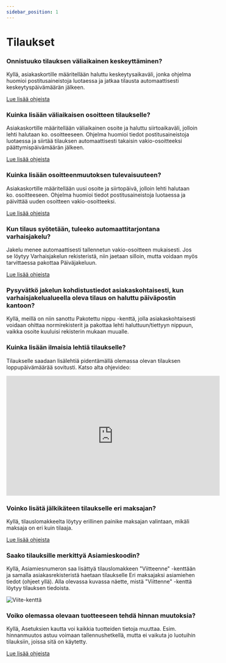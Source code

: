```yaml
---
sidebar_position: 1
---
```


# Tilaukset

### Onnistuuko tilauksen väliaikainen keskeyttäminen?

Kyllä, asiakaskortille määritellään haluttu keskeytysaikaväli, jonka ohjelma huomioi postitusaineistoja luotaessa ja jatkaa tilausta automaattisesti keskeytyspäivämäärän jälkeen.

<a href="../pikaohjeet/jakelun-keskeytys">Lue lisää ohjeista</a>

### Kuinka lisään väliaikaisen osoitteen tilaukselle?

Asiakaskortille määritellään väliaikainen osoite ja haluttu siirtoaikaväli, jolloin lehti halutaan ko. osoitteeseen. Ohjelma huomioi tiedot postitusaineistoja luotaessa ja siirtää tilauksen automaattisesti takaisin vakio-osoitteeksi päättymispäivämäärän jälkeen.

<a href="../pikaohjeet/valiaikainen-osoitteenmuutos">Lue lisää ohjeista</a>

### Kuinka lisään osoitteenmuutoksen tulevaisuuteen?

Asiakaskortille määritellään uusi osoite ja siirtopäivä, jolloin lehti halutaan ko. osoitteeseen. Ohjelma huomioi tiedot postitusaineistoja luotaessa ja päivittää uuden osoitteen vakio-osoitteeksi.

<a href="../pikaohjeet/osoitteenmuutos">Lue lisää ohjeista</a>

### Kun tilaus syötetään, tuleeko automaattitarjontana varhaisjakelu?

Jakelu menee automaattisesti tallennetun vakio-osoitteen mukaisesti. Jos se löytyy Varhaisjakelun rekisteristä, niin jaetaan silloin, mutta voidaan myös tarvittaessa pakottaa Päiväjakeluun.

<a href="../pikaohjeet/varhaisjakelun-esto">Lue lisää ohjeista</a>

### Pysyvätkö jakelun kohdistustiedot asiakaskohtaisesti, kun varhaisjakelualueella oleva tilaus on haluttu päiväpostin kantoon?

Kyllä, meillä on niin sanottu Pakotettu nippu -kenttä, jolla asiakaskohtaisesti voidaan ohittaa normirekisterit ja pakottaa lehti haluttuun/tiettyyn nippuun, vaikka osoite kuuluisi rekisterin mukaan muualle.

### Kuinka lisään ilmaisia lehtiä tilaukselle?

Tilaukselle saadaan lisälehtiä pidentämällä olemassa olevan tilauksen loppupäivämäärää sovitusti. Katso alta ohjevideo:

<div class="ratio ratio-16x9">
                    <iframe width="560" height="315" src="https://www.youtube.com/embed/4i9R_Pw-PIc?si=y4ASXbL2bdqMnE-z"
                        title="YouTube video player" frameborder="0"
                        allow="accelerometer; autoplay; clipboard-write; encrypted-media; gyroscope; picture-in-picture; web-share"
                        allowfullscreen></iframe>
</div>

### Voinko lisätä jälkikäteen tilaukselle eri maksajan?

Kyllä, tilauslomakkeelta löytyy erillinen painike maksajan valintaan, mikäli maksaja on eri kuin tilaaja.

<a href="../pikaohjeet/eri-maksaja">Lue lisää ohjeista</a>

### Saako tilauksille merkittyä Asiamieskoodin?

Kyllä, Asiamiesnumeron saa lisättyä tilauslomakkeen "Viitteenne" -kenttään ja samalla asiakasrekisteristä haetaan tilaukselle Eri maksajaksi asiamiehen tiedot (ohjeet yllä). Alla olevassa kuvassa näette, mistä "Viittenne" -kenttä löytyy tilauksen tiedoista.

![Viite-kenttä](/img/viite.png)

### Voiko olemassa olevaan tuotteeseen tehdä hinnan muutoksia?

Kyllä, Asetuksien kautta voi kaikkia tuotteiden tietoja muuttaa. Esim. hinnanmuutos astuu voimaan tallennushetkellä, mutta ei vaikuta jo luotuihin tilauksiin, joissa sitä on käytetty.

<a href="../pikaohjeet/tuotteen-hinnanmuutos">Lue lisää ohjeista</a>
